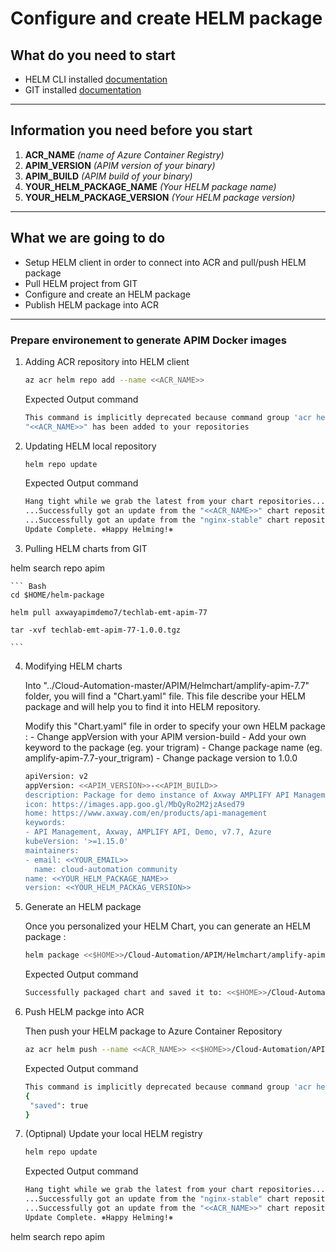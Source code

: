 # Configure and create HELM package

## What do you need to start 
  - HELM CLI installed [documentation](https://helm.sh/docs/intro/install/)
  - GIT installed [documentation](https://git-scm.com/book/fr/v2/D%C3%A9marrage-rapide-Installation-de-Git)

*********************

## Information you need before you start
1. **ACR_NAME**                   *(name of Azure Container Registry)*
2. **APIM_VERSION**               *(APIM version of your binary)*
3. **APIM_BUILD**                 *(APIM build of your binary)*
4. **YOUR_HELM_PACKAGE_NAME**     *(Your HELM package name)*
5. **YOUR_HELM_PACKAGE_VERSION**  *(Your HELM package version)*

*********************

## What we are going to do
- Setup HELM client in order to connect into ACR and pull/push HELM package
- Pull HELM project from GIT
- Configure and create an HELM package
- Publish HELM package into ACR

*********************

### Prepare environement to generate APIM Docker images

1. Adding ACR repository into HELM client
    ``` Bash
    az acr helm repo add --name <<ACR_NAME>>
    ```
    Expected Output command
     ``` Bash
    This command is implicitly deprecated because command group 'acr helm' is deprecated and will be removed in a future release. Use 'helm v3' instead.
    "<<ACR_NAME>>" has been added to your repositories
     ```
    
2. Updating HELM local repository

     ``` Bash
    helm repo update
    ```

    Expected Output command
     ``` Bash
    Hang tight while we grab the latest from your chart repositories...
    ...Successfully got an update from the "<<ACR_NAME>>" chart repository
    ...Successfully got an update from the "nginx-stable" chart repository
    Update Complete. ⎈Happy Helming!⎈
     ```



3. Pulling HELM charts from GIT

helm search repo apim

    ``` Bash
    cd $HOME/helm-package

    helm pull axwayapimdemo7/techlab-emt-apim-77

    tar -xvf techlab-emt-apim-77-1.0.0.tgz

    ```

4. Modifying HELM charts

    Into "../Cloud-Automation-master/APIM/Helmchart/amplify-apim-7.7" folder, you will find a "Chart.yaml" file.
    This file describe your HELM package and will help you to find it into HELM repository.
    
    Modify this "Chart.yaml" file in order to specify your own HELM package :
        -	Change appVersion with your APIM version-build 
        -	Add your own keyword to the package (eg. your trigram)
        -	Change package name (eg. amplify-apim-7.7-your_trigram)
        -	Change package version to 1.0.0

    ``` Bash
    apiVersion: v2
    appVersion: <<APIM_VERSION>>-<<APIM_BUILD>>
    description: Package for demo instance of Axway AMPLIFY API Management.
    icon: https://images.app.goo.gl/MbQyRo2M2jzAsed79
    home: https://www.axway.com/en/products/api-management
    keywords:
    - API Management, Axway, AMPLIFY API, Demo, v7.7, Azure
    kubeVersion: '>=1.15.0'
    maintainers:
    - email: <<YOUR_EMAIL>>
      name: cloud-automation community
    name: <<YOUR_HELM_PACKAGE_NAME>>
    version: <<YOUR_HELM_PACKAG_VERSION>>
    ```

5. Generate an HELM package
    
    Once you personalized your HELM Chart, you can generate an HELM package :
    ``` Bash
    helm package <<$HOME>>/Cloud-Automation/APIM/Helmchart/amplify-apim-7.7 -d <<$HOME>>/Cloud-Automation/APIM/Helmchart
    ```

    Expected Output command
     ``` Bash
    Successfully packaged chart and saved it to: <<$HOME>>/Cloud-Automation/APIM/Helmchart/<<YOUR_HELM_PACKAGE_NAME>>-<<YOUR_HELM_PACKAG_VERSION>>/<<YOUR_HELM_PACKAGE_NAME>>-<<YOUR_HELM_PACKAG_VERSION>>.tgz
    ```

6. Push HELM packge into ACR

    Then push your HELM package to Azure Container Repository
    ``` Bash
    az acr helm push --name <<ACR_NAME>> <<$HOME>>/Cloud-Automation/APIM/Helmchart/<<YOUR_HELM_PACKAGE_NAME>>-<<YOUR_HELM_PACKAG_VERSION>>/<<YOUR_HELM_PACKAGE_NAME>>-<<YOUR_HELM_PACKAG_VERSION>>.tgz
    ```

    Expected Output command
     ``` Bash
    This command is implicitly deprecated because command group 'acr helm' is deprecated and will be removed in a future release. Use 'helm v3' instead.
    {
      "saved": true
    }
    ```

7. (Optipnal) Update your local HELM registry
    ``` Bash
    helm repo update
    ```

    Expected Output command
     ``` Bash
    Hang tight while we grab the latest from your chart repositories...
    ...Successfully got an update from the "nginx-stable" chart repository
    ...Successfully got an update from the "<<ACR_NAME>>" chart repository
    Update Complete. ⎈Happy Helming!⎈
    ```

helm search repo apim